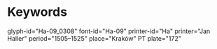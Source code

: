 # Keywords
glyph-id="Ha-09_0308"
font-id="Ha-09"
printer-id="Ha"
printer="Jan Haller"
period="1505–1525"
place="Kraków"
PT plate="172"
